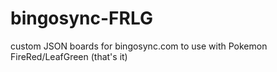 # bingosync-FRLG
 custom JSON boards for bingosync.com to use with Pokemon FireRed/LeafGreen (that's it)
